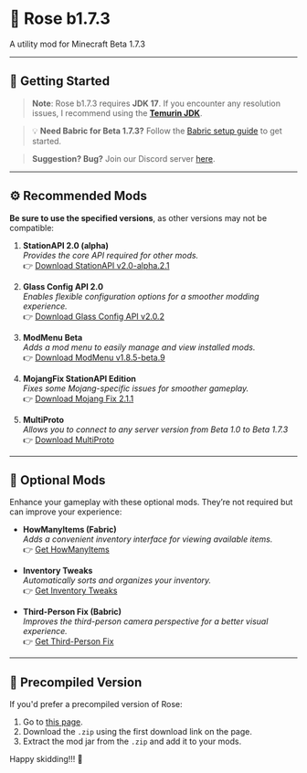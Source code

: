 # 🌹 Rose b1.7.3

A utility mod for Minecraft Beta 1.7.3

---

## 📖 Getting Started

> **Note**: Rose b1.7.3 requires **JDK 17**. If you encounter any resolution issues, I recommend using the [**Temurin JDK**](https://adoptium.net/temurin/releases/?os=windows&arch=x64&package=jre&version=17).

> 💡 **Need Babric for Beta 1.7.3?** Follow the [Babric setup guide](https://github.com/babric/prism-instance) to get started.

> **Suggestion? Bug?** Join our Discord server [here](https://discord.gg/4xJ4XQYHZJ).

---

## ⚙️ Recommended Mods

**Be sure to use the specified versions**, as other versions may not be compatible:

1. **StationAPI 2.0 (alpha)**  
   *Provides the core API required for other mods.*  
   👉 [Download StationAPI v2.0-alpha.2.1](https://modrinth.com/mod/stationapi/version/2.0-alpha.2.1)

2. **Glass Config API 2.0**  
   *Enables flexible configuration options for a smoother modding experience.*  
   👉 [Download Glass Config API v2.0.2](https://modrinth.com/mod/glass-config-api/version/2.0.2)

3. **ModMenu Beta**  
   *Adds a mod menu to easily manage and view installed mods.*  
   👉 [Download ModMenu v1.8.5-beta.9](https://modrinth.com/mod/modmenu-beta/version/1.8.5-beta.9)

4. **MojangFix StationAPI Edition**  
   *Fixes some Mojang-specific issues for smoother gameplay.*  
   👉 [Download Mojang Fix 2.1.1](https://modrinth.com/mod/mojangfix-stationapi-edition/version/2.1.1)

5. **MultiProto**  
   *Allows you to connect to any server version from Beta 1.0 to Beta 1.7.3*  
   👉 [Download MultiProto](https://modrinth.com/mod/multiproto)

---

## 🎨 Optional Mods

Enhance your gameplay with these optional mods. They’re not required but can improve your experience:

- **HowManyItems (Fabric)**  
  *Adds a convenient inventory interface for viewing available items.*  
  👉 [Get HowManyItems](https://modrinth.com/mod/howmanyitems-fabric/versions)

- **Inventory Tweaks**  
  *Automatically sorts and organizes your inventory.*  
  👉 [Get Inventory Tweaks](https://modrinth.com/mod/inventorytweaks/versions)

- **Third-Person Fix (Babric)**  
  *Improves the third-person camera perspective for a better visual experience.*  
  👉 [Get Third-Person Fix](https://modrinth.com/mod/thirdpersonfix-babric/versions)

---

## 📝 Precompiled Version

If you'd prefer a precompiled version of Rose:

1. Go to [this page](https://nightly.link/skibidiware/Rose-Babric/workflows/gradle/master).
2. Download the `.zip` using the first download link on the page.
3. Extract the mod jar from the `.zip` and add it to your mods.

Happy skidding!!! 🌟
